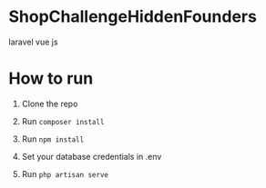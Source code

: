 # ShopChallengeHiddenFounders

 laravel vue js 

# How to run 
1. Clone the repo
2. Run 
 	`composer install`
3. Run 
	`npm install`

4. Set your database credentials in .env
5. Run 
	`php artisan serve`
